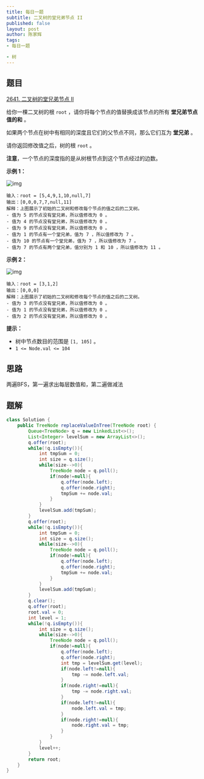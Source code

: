 ```yaml
---
title: 每日一题
subtitle: 二叉树的堂兄弟节点 II
published: false
layout: post
author: 陈家辉
tags:
- 每日一题

- 树
---
```


## 题目

[2641. 二叉树的堂兄弟节点 II](https://leetcode.cn/problems/cousins-in-binary-tree-ii/)

给你一棵二叉树的根 `root` ，请你将每个节点的值替换成该节点的所有 **堂兄弟节点值的和** 。

如果两个节点在树中有相同的深度且它们的父节点不同，那么它们互为 **堂兄弟** 。

请你返回修改值之后，树的根 `root` 。

**注意**，一个节点的深度指的是从树根节点到这个节点经过的边数。

 

**示例 1：**

![img](https://assets.leetcode.com/uploads/2023/01/11/example11.png)

```
输入：root = [5,4,9,1,10,null,7]
输出：[0,0,0,7,7,null,11]
解释：上图展示了初始的二叉树和修改每个节点的值之后的二叉树。
- 值为 5 的节点没有堂兄弟，所以值修改为 0 。
- 值为 4 的节点没有堂兄弟，所以值修改为 0 。
- 值为 9 的节点没有堂兄弟，所以值修改为 0 。
- 值为 1 的节点有一个堂兄弟，值为 7 ，所以值修改为 7 。
- 值为 10 的节点有一个堂兄弟，值为 7 ，所以值修改为 7 。
- 值为 7 的节点有两个堂兄弟，值分别为 1 和 10 ，所以值修改为 11 。
```

**示例 2：**

![img](https://assets.leetcode.com/uploads/2023/01/11/diagram33.png)

```
输入：root = [3,1,2]
输出：[0,0,0]
解释：上图展示了初始的二叉树和修改每个节点的值之后的二叉树。
- 值为 3 的节点没有堂兄弟，所以值修改为 0 。
- 值为 1 的节点没有堂兄弟，所以值修改为 0 。
- 值为 2 的节点没有堂兄弟，所以值修改为 0 。
```

 

**提示：**

- 树中节点数目的范围是 `[1, 105]` 。
- `1 <= Node.val <= 104`

## 思路

两遍BFS，第一遍求出每层数值和，第二遍做减法

## 题解

```java
class Solution {
    public TreeNode replaceValueInTree(TreeNode root) {
        Queue<TreeNode> q = new LinkedList<>();
        List<Integer> levelSum = new ArrayList<>();
        q.offer(root);
        while(!q.isEmpty()){
            int tmpSum = 0;
            int size = q.size();
            while(size-->0){
                TreeNode node = q.poll();
                if(node!=null){
                    q.offer(node.left);
                    q.offer(node.right);
                    tmpSum += node.val;
                }
            }
            levelSum.add(tmpSum);
        }
        q.offer(root);
        while(!q.isEmpty()){
            int tmpSum = 0;
            int size = q.size();
            while(size-->0){
                TreeNode node = q.poll();
                if(node!=null){
                    q.offer(node.left);
                    q.offer(node.right);
                    tmpSum += node.val;
                }
            }
            levelSum.add(tmpSum);
        }
        q.clear();
        q.offer(root);
        root.val = 0;
        int level = 1;
        while(!q.isEmpty()){
            int size = q.size();
            while(size-->0){
                TreeNode node = q.poll();
                if(node!=null){
                    q.offer(node.left);
                    q.offer(node.right);
                    int tmp = levelSum.get(level);
                    if(node.left!=null){
                        tmp -= node.left.val;
                    }
                    if(node.right!=null){
                        tmp -= node.right.val;
                    }
                    if(node.left!=null){
                        node.left.val = tmp;
                    }
                    if(node.right!=null){
                        node.right.val = tmp;
                    }
                }
            }
            level++;
        }
        return root;
    }
}
```

